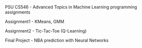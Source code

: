 PSU CS546 - Advanced Topics in Machine Learning programming assignments

Assignment1 - KMeans, GMM

Assignment2 - Tic-Tac-Toe (Q-Learning)

Final Project - NBA prediction with Neural Networks